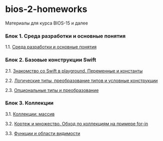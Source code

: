 # bios-2-homeworks

Материалы для курса BIOS-15 и далее

### Блок 1. Среда разработки и основные понятия

1.1. [Среда разработки и основные понятия](./1.1/README.md)


### Блок 2. Базовые конструкции Swift

2.1. [Знакомство со Swift в playground. Переменные и константы](./2.1/README.md)

2.2. [Логические типы, преобразование типов и условные конструкции](./2.2/README.md)

2.3. [Опциональные типы и преобразование](./2.3/README.md)


### Блок 3. Коллекции

3.1. [Коллекции: массив](./3.1/README.md)

3.2. [Кортеж и множество. Обход по коллекциям на примере for-in](./3.2/README.md)

3.3. [Функции и области видимости](./3.3/README.md)
